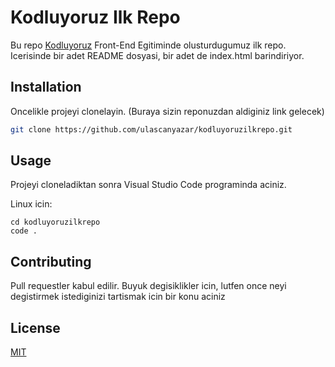 # Kodluyoruz Ilk Repo

Bu repo [Kodluyoruz](https://www.kodluyoruz.org) Front-End Egitiminde olusturdugumuz ilk repo. Icerisinde bir adet README dosyasi, bir adet de index.html barindiriyor.


## Installation

Oncelikle projeyi clonelayin. (Buraya sizin reponuzdan aldiginiz link gelecek)

```bash
git clone https://github.com/ulascanyazar/kodluyoruzilkrepo.git
```

## Usage

Projeyi cloneladiktan sonra Visual Studio Code programinda aciniz.

Linux icin:
```linux
cd kodluyoruzilkrepo
code .
```

## Contributing

Pull requestler kabul edilir. Buyuk degisiklikler icin, lutfen once neyi degistirmek istediginizi tartismak icin bir konu aciniz


## License

[MIT](https://choosealicense.com/licenses/mit/)
